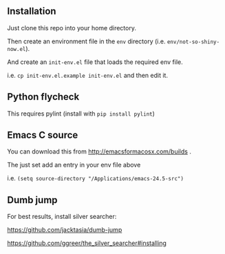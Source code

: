 ## Installation

Just clone this repo into your home directory.

Then create an environment file in the `env` directory (i.e. `env/not-so-shiny-now.el`).

And create an `init-env.el` file that loads the required env file.

i.e. `cp init-env.el.example init-env.el` and then edit it.

## Python flycheck

This requires pylint (install with `pip install pylint`)

## Emacs C source

You can download this from http://emacsformacosx.com/builds .

The just set add an entry in your env file above

i.e. `(setq source-directory "/Applications/emacs-24.5-src")`

## Dumb jump

For best results, install silver searcher:

https://github.com/jacktasia/dumb-jump

https://github.com/ggreer/the_silver_searcher#installing
